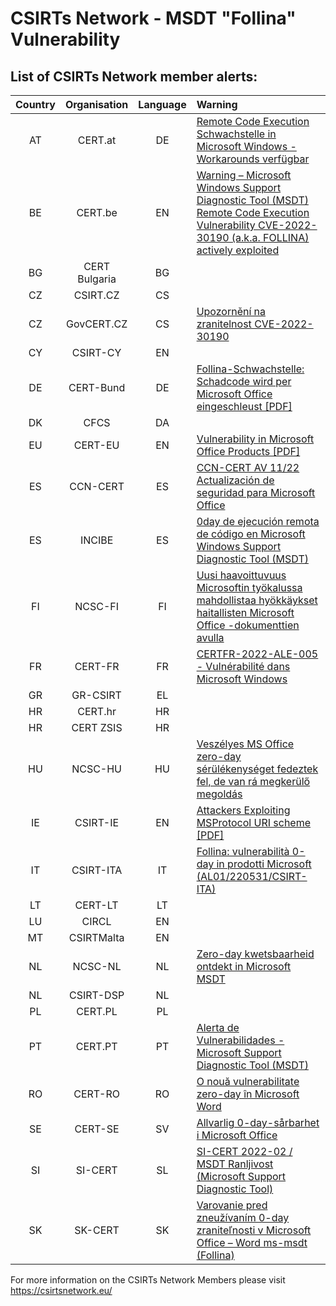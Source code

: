 # CSIRTs Network - MSDT "Follina" Vulnerability

## List of CSIRTs Network member alerts:

| Country | Organisation | Language | Warning |
| :-----: | :----------: | :------: | :------ | 
| AT | CERT.at | DE | [Remote Code Execution Schwachstelle in Microsoft Windows - Workarounds verfügbar](https://cert.at/de/warnungen/2022/5/remote-code-execution-schwachstelle-in-microsoft-windows-workarounds-verfugbar)</a> |
| BE | CERT.be | EN | [Warning – Microsoft Windows Support Diagnostic Tool (MSDT) Remote Code Execution Vulnerability CVE-2022-30190 (a.k.a. FOLLINA) actively exploited](https://www.cert.be/fr/warning-microsoft-windows-support-diagnostic-tool-msdt-remote-code-execution-vulnerability-cve-2022)|
| BG | CERT Bulgaria | BG | |
| CZ | CSIRT.CZ | CS | |
| CZ | GovCERT.CZ | CS | [Upozornění na zranitelnost CVE-2022-30190](https://www.nukib.cz/cs/infoservis/hrozby/1840-upozorneni-na-zranitelnost-cve-2022-30190/) |
| CY | CSIRT-CY | EN | |
| DE | CERT-Bund | DE | [Follina-Schwachstelle: Schadcode wird per Microsoft Office eingeschleust [PDF]](https://www.bsi.bund.de/SharedDocs/Cybersicherheitswarnungen/DE/2022/2022-224508-1032.pdf?__blob=publicationFile&v=2) |
| DK | CFCS | DA | |
| EU | CERT-EU | EN | [Vulnerability in Microsoft Office Products [PDF]](https://media.cert.europa.eu/static/SecurityAdvisories/2022/CERT-EU-SA2022-039.pdf) |
| ES | CCN-CERT | ES | [CCN-CERT AV 11/22 Actualización de seguridad para Microsoft Office](https://www.ccn-cert.cni.es/seguridad-al-dia/avisos-ccn-cert/11817-ccn-cert-av-11-22-actualizacion-de-seguridad-para-microsoft-office.html)|
| ES | INCIBE | ES | [0day de ejecución remota de código en Microsoft Windows Support Diagnostic Tool (MSDT)](https://www.incibe-cert.es/alerta-temprana/avisos-seguridad/0day-ejecucion-remota-codigo-microsoft-windows-support-diagnostic) |
| FI | NCSC-FI | FI | [Uusi haavoittuvuus Microsoftin työkalussa mahdollistaa hyökkäykset haitallisten Microsoft Office -dokumenttien avulla](https://www.kyberturvallisuuskeskus.fi/en/varo_ttn_5/2021) |
| FR | CERT-FR | FR | [CERTFR-2022-ALE-005 - Vulnérabilité dans Microsoft Windows](https://www.cert.ssi.gouv.fr/alerte/CERTFR-2022-ALE-005/) |
| GR | GR-CSIRT | EL | |
| HR | CERT.hr | HR | |
| HR | CERT ZSIS | HR | |
| HU | NCSC-HU | HU | [Veszélyes MS Office zero-day sérülékenységet fedeztek fel, de van rá megkerülő megoldás](https://nki.gov.hu/en/it-biztonsag/hirek/veszelyes-ms-office-zero-day-serulekenyseget-fedeztek-fel/) |
| IE | CSIRT-IE | EN | [Attackers Exploiting MSProtocol URI scheme [PDF]](https://www.ncsc.gov.ie/pdfs/ms-msdt_Vulnerability.pdf) |
| IT | CSIRT-ITA | IT | [Follina: vulnerabilità 0-day in prodotti Microsoft (AL01/220531/CSIRT-ITA)](https://www.csirt.gov.it/contenuti/follina-vulnerabilita-0-day-in-prodotti-microsoft-al01-220531-csirt-ita)|
| LT | CERT-LT | LT | |
| LU | CIRCL | EN | |
| MT | CSIRTMalta | EN | |
| NL | NCSC-NL | NL | [Zero-day kwetsbaarheid ontdekt in Microsoft MSDT](https://www.ncsc.nl/actueel/advisory?id=NCSC-2022-0381) |
| NL | CSIRT-DSP | NL | |
| PL | CERT.PL | PL | |
| PT | CERT.PT | PT | [Alerta de Vulnerabilidades - Microsoft Support Diagnostic Tool (MSDT) ](https://dyn.cncs.gov.pt/pt/alerta-detalhe/art/135668/alerta-de-vulnerabilidades-microsoft-support-diagnostic-tool-msdt) |
| RO | CERT-RO | RO | [O nouă vulnerabilitate zero-day în Microsoft Word](https://dnsc.ro/citeste/vulnerabilitate-zero-day-microsoft-word-mai-2022) |
| SE | CERT-SE | SV | [Allvarlig 0-day-sårbarhet i Microsoft Office](https://www.cert.se/2022/05/allvarlig-0-day-sarbarhet-i-microsoft-office) |
| SI | SI-CERT | SL | [SI-CERT 2022-02 / MSDT Ranljivost (Microsoft Support Diagnostic Tool)](https://www.cert.si/si-cert-2022-02/)|
| SK | SK-CERT | SK | [Varovanie pred zneužívaním 0-day zraniteľnosti v Microsoft Office – Word ms-msdt (Follina)](https://www.sk-cert.sk/sk/varovanie-pred-zneuzivanim-0-day-zranitelnosti-v-microsoft-office-word-ms-msdt-follina/index.html)|

 

For more information on the CSIRTs Network Members please visit https://csirtsnetwork.eu/ 
